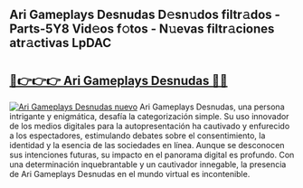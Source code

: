 ## Ari Gameplays Desnudas D𝚎sn𝚞dos filtr𝚊dos - Parts-5Y8 Vid𝚎os f𝚘tos - N𝚞evas filtr𝚊ciones atr𝚊ctivas LpDAC

# <h2><a href="http://mb26ln.tromn.icu/?c=Ari+Gameplays+Desnudas">🔗👉👉👉 Ari Gameplays Desnudas 🔗🔗</a></h2>

[![Ari Gameplays Desnudas nuevo](https://i.imgur.com/pEAQMta.gif)](http://mb26ln.tromn.icu/?c=Ari+Gameplays+Desnudas)
Ari Gameplays Desnudas, una persona intrigante y enigmática, desafía la categorización simple. Su uso innovador de los medios digitales para la autopresentación ha cautivado y enfurecido a los espectadores, estimulando debates sobre el consentimiento, la identidad y la esencia de las sociedades en línea. Aunque se desconocen sus intenciones futuras, su impacto en el panorama digital es profundo. Con una determinación inquebrantable y un cautivador innegable, la presencia de Ari Gameplays Desnudas en el mundo virtual es incontenible.
